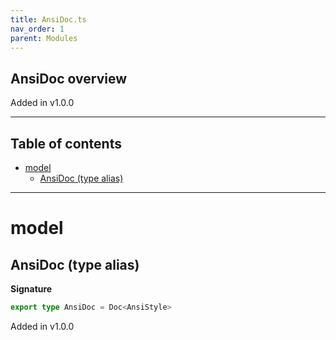 ```yaml
---
title: AnsiDoc.ts
nav_order: 1
parent: Modules
---
```


## AnsiDoc overview

Added in v1.0.0

---

<h2 class="text-delta">Table of contents</h2>

- [model](#model)
  - [AnsiDoc (type alias)](#ansidoc-type-alias)

---

# model

## AnsiDoc (type alias)

**Signature**

```ts
export type AnsiDoc = Doc<AnsiStyle>
```

Added in v1.0.0
